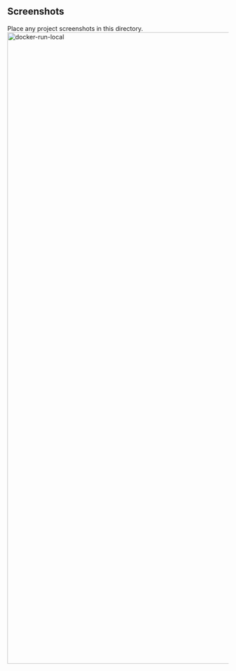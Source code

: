 ## Screenshots 

Place any project screenshots in this directory.
<img width="1438" alt="docker-run-local" src="https://user-images.githubusercontent.com/23249535/132006823-d7576121-4d6b-438a-ab5a-6cab58bf6158.png">


